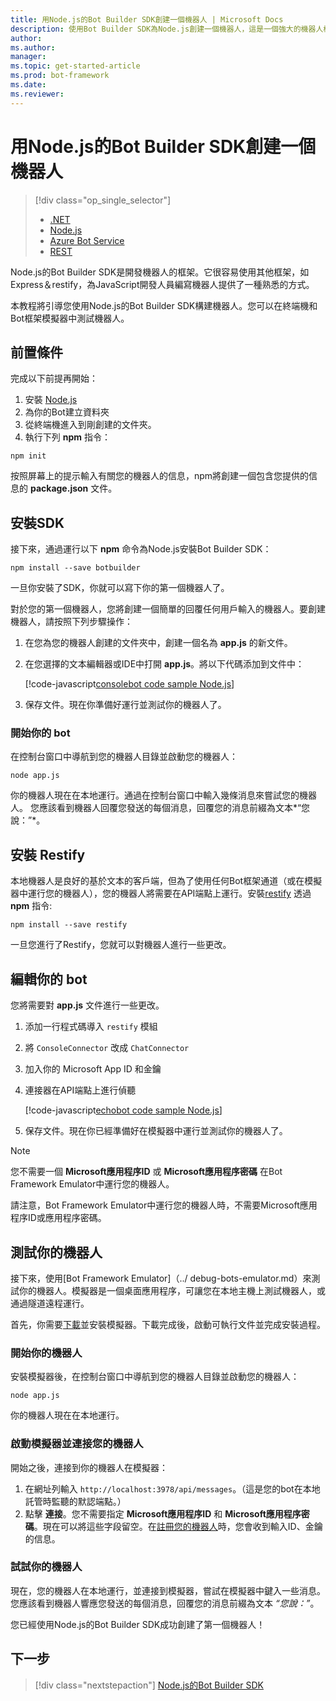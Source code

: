 ```yaml
---
title: 用Node.js的Bot Builder SDK創建一個機器人 | Microsoft Docs
description: 使用Bot Builder SDK為Node.js創建一個機器人，這是一個強大的機器人構造框架。
author: 
ms.author: 
manager: 
ms.topic: get-started-article
ms.prod: bot-framework
ms.date: 
ms.reviewer:
---
```


# 用Node.js的Bot Builder SDK創建一個機器人
> [!div class="op_single_selector"]
> - [.NET](../dotnet/bot-builder-dotnet-quickstart.md)
> - [Node.js](../nodejs/bot-builder-nodejs-quickstart.md)
> - [Azure Bot Service](../azure-bot-service-quickstart.md)
> - [REST](../rest-api/bot-framework-rest-connector-quickstart.md)

Node.js的Bot Builder SDK是開發機器人的框架。它很容易使用其他框架，如Express＆restify，為JavaScript開發人員編寫機器人提供了一種熟悉的方式。

本教程將引導您使用Node.js的Bot Builder SDK構建機器人。您可以在終端機和Bot框架模擬器中測試機器人。

## 前置條件
完成以下前提再開始：

1. 安裝 [Node.js](https://nodejs.org)
2. 為你的Bot建立資料夾
3. 從終端機進入到剛創建的文件夾。
4. 執行下列 **npm** 指令：

```nodejs
npm init
```

按照屏幕上的提示輸入有關您的機器人的信息，npm將創建一個包含您提供的信息的 **package.json** 文件。

## 安裝SDK
接下來，通過運行以下 **npm** 命令為Node.js安裝Bot Builder SDK：

```nodejs
npm install --save botbuilder
```

一旦你安裝了SDK，你就可以寫下你的第一個機器人了。

對於您的第一個機器人，您將創建一個簡單的回覆任何用戶輸入的機器人。要創建機器人，請按照下列步驟操作：

1. 在您為您的機器人創建的文件夾中，創建一個名為 **app.js** 的新文件。
2. 在您選擇的文本編輯器或IDE中打開 **app.js**。將以下代碼添加到文件中：

   [!code-javascript[consolebot code sample Node.js](../includes/code/node-getstarted.js#consolebot)]

3. 保存文件。現在你準備好運行並測試你的機器人了。

### 開始你的 bot

在控制台窗口中導航到您的機器人目錄並啟動您的機器人：

```nodejs
node app.js
```

你的機器人現在在本地運行。通過在控制台窗口中輸入幾條消息來嘗試您的機器人。
您應該看到機器人回覆您發送的每個消息，回覆您的消息前綴為文本*“您說：”*。

## 安裝 Restify

本地機器人是良好的基於文本的客戶端，但為了使用任何Bot框架通道（或在模擬器中運行您的機器人），您的機器人將需要在API端點上運行。安裝<a href="http://restify.com/" target="_blank">restify</a> 透過 **npm** 指令:

```nodejs
npm install --save restify
```

一旦您進行了Restify，您就可以對機器人進行一些更改。

## 編輯你的 bot

您將需要對 **app.js** 文件進行一些更改。

1. 添加一行程式碼導入 `restify` 模組
2. 將 `ConsoleConnector` 改成 `ChatConnector`
3. 加入你的 Microsoft App ID 和金鑰
4. 連接器在API端點上進行偵聽

   [!code-javascript[echobot code sample Node.js](../includes/code/node-getstarted.js#echobot)]

3. 保存文件。現在你已經準備好在模擬器中運行並測試你的機器人了。

> [!NOTE] 
> 您不需要一個 **Microsoft應用程序ID** 或 **Microsoft應用程序密碼** 在Bot Framework Emulator中運行您的機器人。

請注意，Bot Framework Emulator中運行您的機器人時，不需要Microsoft應用程序ID或應用程序密碼。

## 測試你的機器人

接下來，使用[Bot Framework Emulator]（../ debug-bots-emulator.md）來測試你的機器人。模擬器是一個桌面應用程序，可讓您在本地主機上測試機器人，或通過隧道遠程運行。

首先，你需要[下載](https://emulator.botframework.com)並安裝模擬器。下載完成後，啟動可執行文件並完成安裝過程。

### 開始你的機器人

安裝模擬器後，在控制台窗口中導航到您的機器人目錄並啟動您的機器人：

```nodejs
node app.js
```
   
你的機器人現在在本地運行。

### 啟動模擬器並連接您的機器人

開始之後，連接到你的機器人在模擬器：

1. 在網址列輸入 `http://localhost:3978/api/messages`。（這是您的bot在本地託管時監聽的默認端點。）
2. 點擊 **連接**。您不需要指定 **Microsoft應用程序ID** 和 **Microsoft應用程序密碼**。現在可以將這些字段留空。在[註冊您的機器人](../portal-register-bot.md)時，您會收到輸入ID、金鑰的信息。

### 試試你的機器人

現在，您的機器人在本地運行，並連接到模擬器，嘗試在模擬器中鍵入一些消息。
您應該看到機器人響應您發送的每個消息，回覆您的消息前綴為文本 *“您說：”*。

您已經使用Node.js的Bot Builder SDK成功創建了第一個機器人！

## 下一步

> [!div class="nextstepaction"]
> [Node.js的Bot Builder SDK](bot-builder-nodejs-overview.md)
